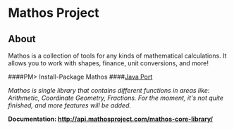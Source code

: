 # Mathos Project
## About
Mathos is a collection of tools for any kinds of mathematical calculations. It allows you to work with shapes, finance, unit conversions, and more!

####PM> Install-Package Mathos
####[Java Port](https://github.com/MathosProject/MathosCore)

*Mathos is single library that contains different functions in areas like: Arithmetic, Coordinate Geometry, Fractions. For the moment, it's not quite finished, and more features will be added.*

**Documentation: http://api.mathosproject.com/mathos-core-library/**
